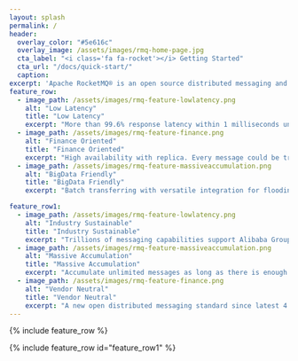 ```yaml
---
layout: splash
permalink: /
header:
  overlay_color: "#5e616c"
  overlay_image: /assets/images/rmq-home-page.jpg
  cta_label: "<i class='fa fa-rocket'></i> Getting Started"
  cta_url: "/docs/quick-start/"
  caption:
excerpt: 'Apache RocketMQ® is an open source distributed messaging and streaming data platform.<br /> <small><a href="https://github.com/apache/incubator-rocketmq/">Latest source v4.0.0</a></small><br /><br /> {::nomarkdown}<iframe style="display: inline-block;" src="https://ghbtns.com/github-btn.html?user=apache&repo=incubator-rocketmq&type=star&count=true&size=large" frameborder="0" scrolling="0" width="160px" height="30px"></iframe> <iframe style="display: inline-block;" src="https://ghbtns.com/github-btn.html?user=apache&repo=incubator-rocketmq&type=fork&count=true&size=large" frameborder="0" scrolling="0" width="158px" height="30px"></iframe>{:/nomarkdown}'
feature_row:
  - image_path: /assets/images/rmq-feature-lowlatency.png
    alt: "Low Latency"
    title: "Low Latency"
    excerpt: "More than 99.6% response latency within 1 milliseconds under high pressure."
  - image_path: /assets/images/rmq-feature-finance.png
    alt: "Finance Oriented"
    title: "Finance Oriented"
    excerpt: "High availability with replica. Every message could be tracked or repaired with a serial of tracking tools."
  - image_path: /assets/images/rmq-feature-massiveaccumulation.png
    alt: "BigData Friendly"
    title: "BigData Friendly"
    excerpt: "Batch transferring with versatile integration for flooding throughput."

feature_row1:
  - image_path: /assets/images/rmq-feature-lowlatency.png
    alt: "Industry Sustainable"
    title: "Industry Sustainable"
    excerpt: "Trillions of messaging capabilities support Alibaba Group’s 11.11 Global Shopping Festival."
  - image_path: /assets/images/rmq-feature-massiveaccumulation.png
    alt: "Massive Accumulation"
    title: "Massive Accumulation"
    excerpt: "Accumulate unlimited messages as long as there is enough disk space without performance loss."
  - image_path: /assets/images/rmq-feature-finance.png
    alt: "Vendor Neutral"
    title: "Vendor Neutral"
    excerpt: "A new open distributed messaging standard since latest 4.x version."
---
```


{% include feature_row %}

{% include feature_row id="feature_row1" %}